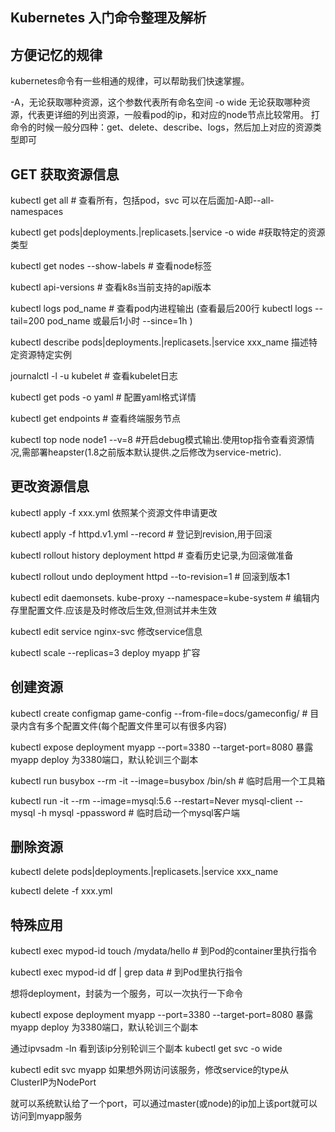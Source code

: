 Kubernetes 入门命令整理及解析
---
## 方便记忆的规律

kubernetes命令有一些相通的规律，可以帮助我们快速掌握。

-A，无论获取哪种资源，这个参数代表所有命名空间
-o wide 无论获取哪种资源，代表更详细的列出资源，一般看pod的ip，和对应的node节点比较常用。
打命令的时候一般分四种：get、delete、describe、logs，然后加上对应的资源类型即可

## GET 获取资源信息

kubectl get all # 查看所有，包括pod，svc 可以在后面加-A即--all-namespaces

kubectl get pods|deployments.|replicasets.|service -o wide #获取特定的资源类型

kubectl get nodes --show-labels # 查看node标签

kubectl api-versions # 查看k8s当前支持的api版本

kubectl logs pod_name # 查看pod内进程输出 (查看最后200行 kubectl logs --tail=200 pod_name 或最后1小时 --since=1h )

kubectl describe pods|deployments.|replicasets.|service xxx_name 描述特定资源特定实例

journalctl -l -u kubelet # 查看kubelet日志

kubectl get pods -o yaml # 配置yaml格式详情

kubectl get endpoints # 查看终端服务节点

kubectl top node node1 --v=8 #开启debug模式输出.使用top指令查看资源情况,需部署heapster(1.8之前版本默认提供.之后修改为service-metric).

## 更改资源信息

kubectl apply -f xxx.yml 依照某个资源文件申请更改

kubectl apply -f httpd.v1.yml --record # 登记到revision,用于回滚

kubectl rollout history deployment httpd # 查看历史记录,为回滚做准备

kubectl rollout undo deployment httpd --to-revision=1 # 回滚到版本1

kubectl edit daemonsets. kube-proxy --namespace=kube-system # 编辑内存里配置文件.应该是及时修改后生效,但测试并未生效

kubectl edit service nginx-svc 修改service信息

kubectl scale --replicas=3 deploy myapp 扩容

## 创建资源

kubectl create configmap game-config --from-file=docs/gameconfig/ # 目录内含有多个配置文件(每个配置文件里可以有很多内容)

kubectl expose deployment myapp --port=3380 --target-port=8080 暴露myapp deploy 为3380端口，默认轮训三个副本

kubectl run busybox --rm -it --image=busybox /bin/sh # 临时启用一个工具箱

kubectl run -it --rm --image=mysql:5.6 --restart=Never mysql-client -- mysql -h mysql -ppassword # 临时启动一个mysql客户端

## 删除资源

kubectl delete pods|deployments.|replicasets.|service xxx_name

kubectl delete -f xxx.yml

## 特殊应用

kubectl exec mypod-id touch /mydata/hello # 到Pod的container里执行指令

kubectl exec mypod-id df | grep data # 到Pod里执行指令

想将deployment，封装为一个服务，可以一次执行一下命令

kubectl expose deployment myapp --port=3380 --target-port=8080 暴露myapp deploy 为3380端口，默认轮训三个副本

通过ipvsadm -ln 看到该ip分别轮训三个副本 kubectl get svc -o wide

kubectl edit svc myapp 如果想外网访问该服务，修改service的type从ClusterIP为NodePort

就可以系统默认给了一个port，可以通过master(或node)的ip加上该port就可以访问到myapp服务